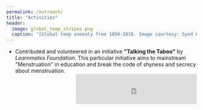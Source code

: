 ```yaml
---
permalink: /outreach/
title: "Activities"
header:
  image: global_temp_stripes.png
  caption: "[Global temp anomaly from 1850-2018. Image courtesy: Syed Hamid Ali](https://en.wikipedia.org/wiki/Warming_stripes)"
---
```

<html>
<head>
<style>
img {
  border-radius: 20px;
  padding: 15px;
  width:350px;
}
em1 { font-weight: bold; }
em2 { font-style: italic; }
em3 { font-weight: bold; font-style: italic;}
</style>
</head>
<body>
  
<ul>
  <li>Contributed and volunteered in an initiative <em1>"Talking the Taboo"</em1> by <em2>Learnmates Foundation</em2>. This particular initiative aims to mainstream "Menstruation" in education and break the code of shyness and secrecy about menstruation.</li>

<iframe id="video" width="320" height="80" frameborder="0"
src="https://www.youtube.com/watch?v=ZM1MIxveHt4" align="right">
</iframe>
  
</ul>  


